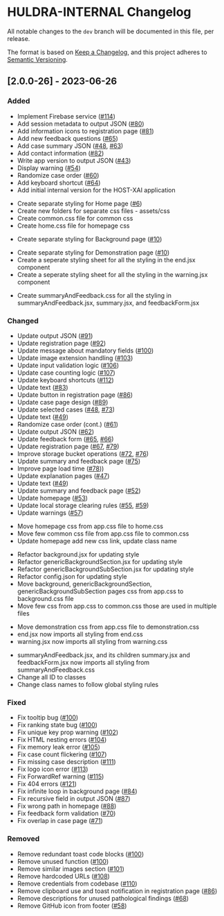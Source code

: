 # HULDRA-INTERNAL Changelog

All notable changes to the `dev` branch will be documented in this file, per release.

The format is based on [Keep a Changelog](https://keepachangelog.com/en/1.0.0/),
and this project adheres to [Semantic Versioning](https://semver.org/spec/v2.0.0.html).

## [2.0.0-26] - 2023-06-26

### Added

<!--- [1.0.0] - 2021-04-08 -->

- Implement Firebase service ([#114](https://github.com/malekhammou/host-xai/issues/114))
- Add session metadata to output JSON ([#80](https://github.com/malekhammou/host-xai/issues/80))
- Add information icons to registration page ([#81](https://github.com/malekhammou/host-xai/issues/81))
- Add new feedback questions ([#65](https://github.com/malekhammou/host-xai/issues/65))
- Add case summary JSON ([#48](https://github.com/malekhammou/host-xai/issues/48), [#63](https://github.com/malekhammou/host-xai/issues/63))
- Add contact information ([#82](https://github.com/malekhammou/host-xai/issues/82))
- Write app version to output JSON ([#43](https://github.com/malekhammou/host-xai/issues/43))
- Display warning ([#54](https://github.com/malekhammou/host-xai/issues/54))
- Randomize case order ([#60](https://github.com/malekhammou/host-xai/issues/60))
- Add keyboard shortcut ([#64](https://github.com/malekhammou/host-xai/issues/64))
- Add initial internal version for the HOST-XAI application

<!--- 2022-10-10 -->

- Create separate styling for Home page ([#6](https://github.com/simulamet-host/huldra-internal/issues/6))
- Create new folders for separate css files - assets/css
- Create common.css file for common css
- Create home.css file for homepage css

<!--- 2022-10-11 -->

- Create separate styling for Background page ([#10](https://github.com/simulamet-host/huldra-internal/issues/10))

<!--- 2022-10-13 -->

- Create separate styling for Demonstration page ([#10](https://github.com/simulamet-host/huldra-internal/issues/10))
- Create a seperate styling sheet for all the styling in the end.jsx component
- Create a seperate styling sheet for all the styling in the warning.jsx component

<!--- 2022-10-27 -->

- Create summaryAndFeedback.css for all the styling in summaryAndFeedback.jsx, summary.jsx, and feedbackForm.jsx

### Changed

<!--- [1.0.0] - 2021-04-08 -->

- Update output JSON ([#91](https://github.com/malekhammou/host-xai/issues/91))
- Update registration page ([#92](https://github.com/malekhammou/host-xai/issues/92))
- Update message about mandatory fields ([#100](https://github.com/malekhammou/host-xai/issues/100))
- Update image extension handling ([#103](https://github.com/malekhammou/host-xai/issues/103))
- Update input validation logic ([#106](https://github.com/malekhammou/host-xai/issues/106))
- Update case counting logic ([#107](https://github.com/malekhammou/host-xai/issues/107))
- Update keyboard shortcuts ([#112](https://github.com/malekhammou/host-xai/issues/112))
- Update text ([#83](https://github.com/malekhammou/host-xai/issues/83))
- Update button in registration page ([#86](https://github.com/malekhammou/host-xai/issues/86))
- Update case page design ([#89](https://github.com/malekhammou/host-xai/issues/89))
- Update selected cases ([#48](https://github.com/malekhammou/host-xai/issues/48), [#73](https://github.com/malekhammou/host-xai/issues/73))
- Update text ([#49](https://github.com/malekhammou/host-xai/issues/49))
- Randomize case order (cont.) ([#61](https://github.com/malekhammou/host-xai/issues/61))
- Update output JSON ([#62](https://github.com/malekhammou/host-xai/issues/62))
- Update feedback form ([#65](https://github.com/malekhammou/host-xai/issues/65), [#66](https://github.com/malekhammou/host-xai/issues/66))
- Update registration page ([#67](https://github.com/malekhammou/host-xai/issues/67), [#79](https://github.com/malekhammou/host-xai/issues/79))
- Improve storage bucket operations ([#72](https://github.com/malekhammou/host-xai/issues/72), [#76](https://github.com/malekhammou/host-xai/issues/76))
- Update summary and feedback page ([#75](https://github.com/malekhammou/host-xai/issues/75))
- Improve page load time ([#78](https://github.com/malekhammou/host-xai/issues/78)))
- Update explanation pages ([#47](https://github.com/malekhammou/host-xai/issues/47))
- Update text ([#49](https://github.com/malekhammou/host-xai/issues/49))
- Update summary and feedback page ([#52](https://github.com/malekhammou/host-xai/issues/52))
- Update homepage ([#53](https://github.com/malekhammou/host-xai/issues/53))
- Update local storage clearing rules ([#55](https://github.com/malekhammou/host-xai/issues/55), [#59](https://github.com/malekhammou/host-xai/issues/59))
- Update warnings ([#57](https://github.com/malekhammou/host-xai/issues/57))

<!--- 2022-10-10 -->

- Move homepage css from app.css file to home.css
- Move few common css file from app.css file to common.css
- Update homepage add new css link, update class name

<!--- 2022-10-11 -->

- Refactor background.jsx for updating style
- Refactor genericBackgroundSection.jsx for updating style
- Refactor genericBackgroundSubSection.jsx for updating style
- Refactor config.json for updating style
- Move background, genericBackgroundSection, genericBackgroundSubSection pages css from app.css to background.css file
- Move few css from app.css to common.css those are used in multiple files

<!--- 2022-10-13 -->

- Move demonstration css from app.css file to demonstration.css
- end.jsx now imports all styling from end.css
- warning.jsx now imports all styling from warning.css

<!--- 2022-10-27 -->

- summaryAndFeedback.jsx, and its children summary.jsx and feedbackForm.jsx now imports all styling from summaryAndFeedback.css
- Change all ID to classes
- Change class names to follow global styling rules

### Fixed

<!--- [1.0.0] - 2021-04-08 -->

- Fix tooltip bug ([#100](https://github.com/malekhammou/host-xai/issues/100))
- Fix ranking state bug ([#100](https://github.com/malekhammou/host-xai/issues/100))
- Fix unique key prop warning ([#102](https://github.com/malekhammou/host-xai/issues/102))
- Fix HTML nesting errors ([#104](https://github.com/malekhammou/host-xai/issues/104))
- Fix memory leak error ([#105](https://github.com/malekhammou/host-xai/issues/105))
- Fix case count flickering ([#107](https://github.com/malekhammou/host-xai/issues/107))
- Fix missing case description ([#111](https://github.com/malekhammou/host-xai/issues/111))
- Fix logo icon error ([#113](https://github.com/malekhammou/host-xai/issues/113))
- Fix ForwardRef warning ([#115](https://github.com/malekhammou/host-xai/issues/115))
- Fix 404 errors ([#121](https://github.com/malekhammou/host-xai/issues/121))
- Fix infinite loop in background page ([#84](https://github.com/malekhammou/host-xai/issues/84))
- Fix recursive field in output JSON ([#87](https://github.com/malekhammou/host-xai/issues/87))
- Fix wrong path in homepage ([#88](https://github.com/malekhammou/host-xai/issues/88))
- Fix feedback form validation ([#70](https://github.com/malekhammou/host-xai/issues/70))
- Fix overlap in case page ([#71](https://github.com/malekhammou/host-xai/issues/71))

### Removed

<!--- [1.0.0] - 2021-04-08 -->

- Remove redundant toast code blocks ([#100](https://github.com/malekhammou/host-xai/issues/100))
- Remove unused function ([#100](https://github.com/malekhammou/host-xai/issues/100))
- Remove similar images section ([#101](https://github.com/malekhammou/host-xai/issues/101))
- Remove hardcoded URLs ([#108](https://github.com/malekhammou/host-xai/issues/108))
- Remove credentials from codebase ([#110](https://github.com/malekhammou/host-xai/issues/110))
- Remove clipboard use and toast notification in registration page ([#86](https://github.com/malekhammou/host-xai/issues/86))
- Remove descriptions for unused pathological findings ([#68](https://github.com/malekhammou/host-xai/issues/68))
- Remove GitHub icon from footer ([#58](https://github.com/malekhammou/host-xai/issues/58))
